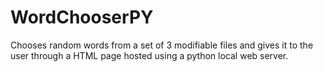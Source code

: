 # WordChooserPY
Chooses random words from a set of 3 modifiable files and gives it to the user through a HTML page hosted using a python local web server.
